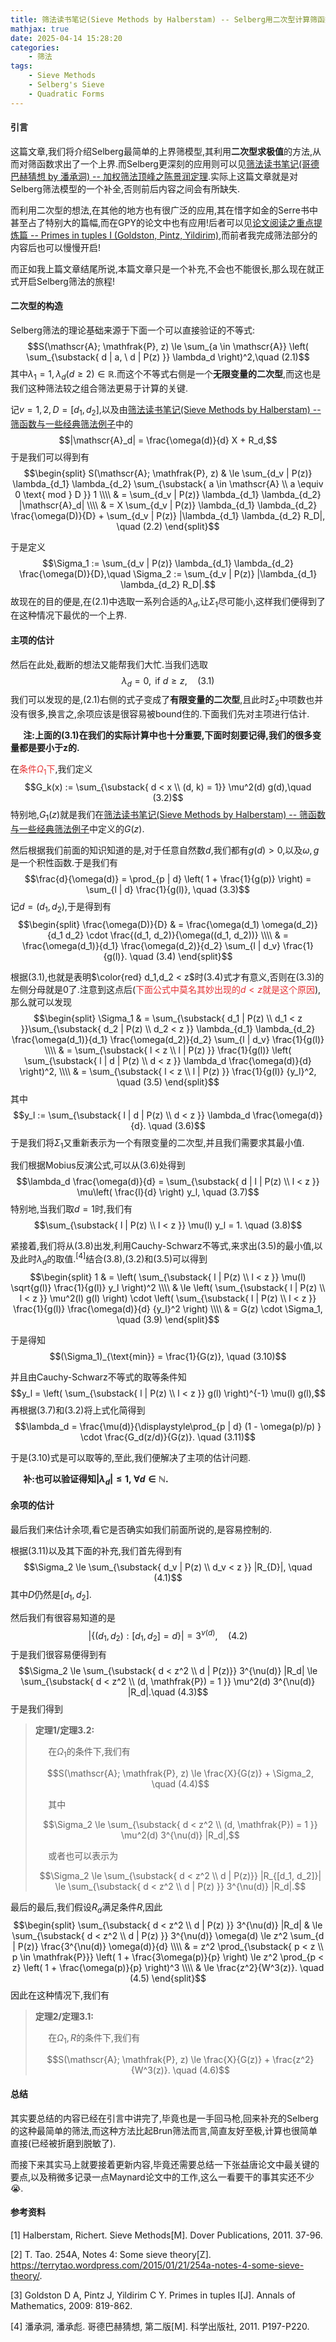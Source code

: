 ```yaml
---
title: 筛法读书笔记(Sieve Methods by Halberstam) -- Selberg用二次型计算筛函数上界
mathjax: true
date: 2025-04-14 15:28:20
categories:
    - 筛法
tags:
    - Sieve Methods
    - Selberg's Sieve
    - Quadratic Forms
---
```


#### 引言

这篇文章,我们将介绍Selberg最简单的上界筛模型,其利用**二次型求极值**的方法,从而对筛函数求出了一个上界.而Selberg更深刻的应用则可以见[筛法读书笔记(哥德巴赫猜想 by 潘承洞) -- 加权筛法顶峰之陈景润定理](https://math-4-anon.top/2025/03/12/notes-about-sieve-methods-4/index.html?_sw-precache=65e0ce052d6a97b59355681a4204c7a6).实际上这篇文章就是对Selberg筛法模型的一个补全,否则前后内容之间会有所缺失.

而利用二次型的想法,在其他的地方也有很广泛的应用,其在惜字如金的Serre书中甚至占了特别大的篇幅,而在GPY的论文中也有应用!后者可以见[论文阅读之重点提炼篇 -- Primes in tuples I (Goldston, Pintz, Yildirim)](https://math-4-anon.top/2025/02/07/GPY-sieve-method-2/index.html?_sw-precache=e8d545eb59b76a66841e75fe0a3c0b2f),而前者我完成筛法部分的内容后也可以慢慢开启!

而正如我上篇文章结尾所说,本篇文章只是一个补充,不会也不能很长,那么现在就正式开启Selberg筛法的旅程!

#### 二次型的构造

Selberg筛法的理论基础来源于下面一个可以直接验证的不等式:
$$S(\mathscr{A}; \mathfrak{P}, z) \le \sum_{a \in \mathscr{A}} \left( \sum_{\substack{ d | a, \ d | P(z) }} \lambda_d \right)^2,\quad (2.1)$$
其中$\lambda_1 = 1, \lambda_d(d \ge 2) \in \mathbb{R}$.而这个不等式右侧是一个**无限变量的二次型**,而这也是我们这种筛法较之组合筛法更易于计算的关键.

记$v = 1, 2, D = [d_1, d_2]$,以及由[筛法读书笔记(Sieve Methods by Halberstam) -- 筛函数与一些经典筛法例子](https://math-4-anon.top/2024/12/02/notes-about-sieve-methods-3/index.html?_sw-precache=5a204869a4629667ba0e2f1bccfe7cd1)中的
$$|\mathscr{A}_d| = \frac{\omega(d)}{d} X + R_d,$$
于是我们可以得到有
$$\begin{split}
    S(\mathscr{A}; \mathfrak{P}, z) & \le \sum_{d_v | P(z)} \lambda_{d_1} \lambda_{d_2} \sum_{\substack{ a \in \mathscr{A} \\ a \equiv 0 \text{ mod } D }} 1 \\\\
    & = \sum_{d_v | P(z)} \lambda_{d_1} \lambda_{d_2} |\mathscr{A}_d| \\\\
    & = X \sum_{d_v | P(z)} \lambda_{d_1} \lambda_{d_2} \frac{\omega(D)}{D} + \sum_{d_v | P(z)} |\lambda_{d_1} \lambda_{d_2} R_D|, \quad (2.2)
\end{split}$$

于是定义
$$\Sigma_1 := \sum_{d_v | P(z)} \lambda_{d_1} \lambda_{d_2} \frac{\omega(D)}{D},\quad \Sigma_2 := \sum_{d_v | P(z)} |\lambda_{d_1} \lambda_{d_2} R_D|.$$
故现在的目的便是,在(2.1)中选取一系列合适的$\lambda_d$,让$\Sigma_1$尽可能小,这样我们便得到了在这种情况下最优的一个上界.

#### 主项的估计

然后在此处,截断的想法又能帮我们大忙.当我们选取
$$\lambda_d = 0, \text{ if } d \ge z,\quad (3.1)$$
我们可以发现的是,(2.1)右侧的式子变成了**有限变量的二次型**,且此时$\Sigma_2$中项数也并没有很多,换言之,余项应该是很容易被bound住的.下面我们先对主项进行估计.

**$\quad$ 注:上面的(3.1)在我们的实际计算中也十分重要,下面时刻要记得,我们的很多变量都是要小于z的.**

在<span style="color: rgb(230,51,51)">条件$\Omega_1$下</span>,我们定义
$$G_k(x) := \sum_{\substack{ d < x \\ (d, k) = 1}} \mu^2(d) g(d),\quad (3.2)$$
特别地,$G_1(z)$就是我们在[筛法读书笔记(Sieve Methods by Halberstam) -- 筛函数与一些经典筛法例子](https://math-4-anon.top/2024/12/02/notes-about-sieve-methods-3/index.html?_sw-precache=5a204869a4629667ba0e2f1bccfe7cd1)中定义的$G(z)$.

然后根据我们前面的知识知道的是,对于任意自然数$d$,我们都有$g(d) > 0$,以及$\omega,g$是一个积性函数.于是我们有
$$\frac{d}{\omega(d)} = \prod_{p | d} \left( 1 + \frac{1}{g(p)} \right) = \sum_{l | d} \frac{1}{g(l)}, \quad (3.3)$$
记$d = (d_1, d_2)$,于是得到有
$$\begin{split}
    \frac{\omega(D)}{D} & = \frac{\omega(d_1) \omega(d_2)}{d_1 d_2} \cdot \frac{(d_1, d_2)}{\omega((d_1, d_2))} \\\\
    & = \frac{\omega(d_1)}{d_1} \frac{\omega(d_2)}{d_2} \sum_{l | d_v} \frac{1}{g(l)}. \quad (3.4)
\end{split}$$

根据(3.1),也就是表明$\color{red} d_1,d_2 < z$时(3.4)式才有意义,否则在(3.3)的左侧分母就是$0$了.注意到这点后(<span style="color: rgb(230,51,51)">下面公式中莫名其妙出现的$d < z$就是这个原因</span>),那么就可以发现
$$\begin{split}
    \Sigma_1 & = \sum_{\substack{ d_1 | P(z) \\ d_1 < z }}\sum_{\substack{ d_2 | P(z) \\ d_2 < z }} \lambda_{d_1} \lambda_{d_2} \frac{\omega(d_1)}{d_1} \frac{\omega(d_2)}{d_2} \sum_{l | d_v} \frac{1}{g(l)} \\\\
    & = \sum_{\substack{ l < z \\ l | P(z) }} \frac{1}{g(l)} \left( \sum_{\substack{ l | d | P(z) \\ d < z }} \lambda_d \frac{\omega(d)}{d} \right)^2, \\\\
    & = \sum_{\substack{ l < z \\ l | P(z) }} \frac{1}{g(l)} {y_l}^2, \quad (3.5)
\end{split}$$
其中
$$y_l := \sum_{\substack{ l | d | P(z) \\ d < z }} \lambda_d \frac{\omega(d)}{d}. \quad (3.6)$$
于是我们将$\Sigma_1$又重新表示为一个有限变量的二次型,并且我们需要求其最小值.

我们根据Mobius反演公式,可以从(3.6)处得到
$$\lambda_d \frac{\omega(d)}{d} = \sum_{\substack{ d | l | P(z) \\ l < z }} \mu\left( \frac{l}{d} \right) y_l, \quad (3.7)$$
特别地,当我们取$d = 1$时,我们有
$$\sum_{\substack{ l | P(z) \\ l < z }} \mu(l) y_l = 1. \quad (3.8)$$

紧接着,我们将从(3.8)出发,利用Cauchy-Schwarz不等式,来求出(3.5)的最小值,以及此时$\lambda_d$的取值.$^{[4]}$结合(3.8),(3.2)和(3.5)可以得到
$$\begin{split}
    1 & = \left( \sum_{\substack{ l | P(z) \\ l < z }} \mu(l) \sqrt{g(l)} \frac{1}{g(l)} y_l \right)^2 \\\\
    & \le \left( \sum_{\substack{ l | P(z) \\ l < z }} \mu^2(l) g(l) \right) \cdot \left( \sum_{\substack{ l | P(z) \\ l < z }} \frac{1}{g(l)} \frac{\omega(d)}{d} {y_l}^2 \right) \\\\
    & = G(z) \cdot \Sigma_1, \quad (3.9)
\end{split}$$

于是得知
$$(\Sigma_1)_{\text{min}} = \frac{1}{G(z)}, \quad (3.10)$$

并且由Cauchy-Schwarz不等式的取等条件知
$$y_l = \left( \sum_{\substack{ l | P(z) \\ l < z }} g(l) \right)^{-1} \mu(l) g(l),$$
再根据(3.7)和(3.2)将上式化简得到
$$\lambda_d = \frac{\mu(d)}{\displaystyle\prod_{p | d} (1 - \omega(p)/p) } \cdot \frac{G_d(z/d)}{G(z)}. \quad (3.11)$$

于是(3.10)式是可以取等的,至此,我们便解决了主项的估计问题.

**$\quad$ 补:也可以验证得知$|\lambda_d| \le 1,\ \forall d \in \mathbb{N}$.**

#### 余项的估计

最后我们来估计余项,看它是否确实如我们前面所说的,是容易控制的.

根据(3.11)以及其下面的补充,我们首先得到有
$$\Sigma_2 \le \sum_{\substack{ d_v | P(z) \\ d_v < z }} |R_{D}|, \quad (4.1)$$
其中$D$仍然是$[d_1, d_2]$.

然后我们有很容易知道的是
$$\big|\big\{ (d_1, d_2) : [d_1, d_2] = d \big\}\big| = 3^{\nu(d)}, \quad (4.2)$$
于是我们很容易便得到有
$$\Sigma_2 \le \sum_{\substack{ d < z^2 \\ d | P(z)}} 3^{\nu(d)} |R_d| \le \sum_{\substack{ d < z^2 \\ (d, \mathfrak{P}) = 1 }} \mu^2(d) 3^{\nu(d)} |R_d|.\quad (4.3)$$
于是我们得到

> **定理1/定理3.2:**
>
> $\quad$ 在$\Omega_1$的条件下,我们有
>
> $$S(\mathscr{A}; \mathfrak{P}, z) \le \frac{X}{G(z)} + \Sigma_2, \quad (4.4)$$
>
> $\quad$ 其中
>
> $$\Sigma_2 \le \sum_{\substack{ d < z^2 \\ (d, \mathfrak{P}) = 1 }} \mu^2(d) 3^{\nu(d)} |R_d|,$$
>
> $\quad$ 或者也可以表示为
>
> $$\Sigma_2 \le \sum_{\substack{ d < z^2 \\ d | P(z)}} |R_{[d_1, d_2]}| \le \sum_{\substack{ d < z^2 \\ d | P(z) }} 3^{\nu(d)} |R_d|.$$

最后的最后,我们假设$R_d$满足条件$R$,因此
$$\begin{split}
    \sum_{\substack{ d < z^2 \\ d | P(z) }} 3^{\nu(d)} |R_d| & \le \sum_{\substack{ d < z^2 \\ d | P(z) }} 3^{\nu(d)} \omega(d) \le z^2 \sum_{d | P(z)} \frac{3^{\nu(d)} \omega(d)}{d} \\\\
    & = z^2 \prod_{\substack{ p < z \\ p \in \mathfrak{P}}} \left( 1 + \frac{3\omega(p)}{p} \right) \le z^2 \prod_{p < z} \left( 1 + \frac{\omega(p)}{p} \right)^3 \\\\
    & \le \frac{z^2}{W^3(z)}. \quad (4.5)
\end{split}$$
因此在这种情况下,我们有

> **定理2/定理3.1:**
>
> $\quad$ 在$\Omega_1, R$的条件下,我们有
>
> $$S(\mathscr{A}; \mathfrak{P}, z) \le \frac{X}{G(z)} + \frac{z^2}{W^3(z)}. \quad (4.6)$$

#### 总结

其实要总结的内容已经在引言中讲完了,毕竟也是一手回马枪,回来补充的Selberg的这种最简单的筛法,而这种方法比起Brun筛法而言,简直友好至极,计算也很简单直接(已经被折磨到脱敏了).

而接下来其实马上就要接着更新内容,毕竟还需要总结一下张益唐论文中最关键的要点,以及稍微多记录一点Maynard论文中的工作,这么一看要干的事其实还不少😭.

#### 参考资料

[1] Halberstam, Richert. Sieve Methods[M]. Dover Publications, 2011. 37-96.

[2] T. Tao. 254A, Notes 4: Some sieve theory[Z]. https://terrytao.wordpress.com/2015/01/21/254a-notes-4-some-sieve-theory/.

[3] Goldston D A, Pintz J, Yildirim C Y. Primes in tuples I[J]. Annals of Mathematics, 2009: 819-862.

[4] 潘承洞, 潘承彪. 哥德巴赫猜想, 第二版[M]. 科学出版社, 2011. P197-P220.